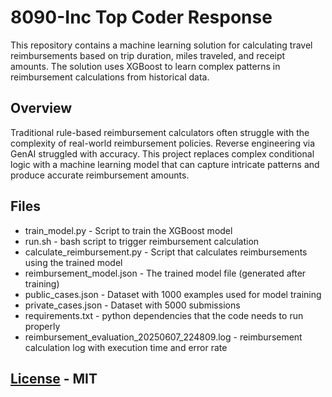 # 8090-Inc Top Coder Response

This repository contains a machine learning solution for calculating travel reimbursements based on trip duration, miles traveled, and receipt amounts. The solution uses XGBoost to learn complex patterns in reimbursement calculations from historical data.

## Overview
Traditional rule-based reimbursement calculators often struggle with the complexity of real-world reimbursement policies. Reverse engineering via GenAI struggled with accuracy. This project replaces complex conditional logic with a machine learning model that can capture intricate patterns and produce accurate reimbursement amounts.


## Files
* train_model.py - Script to train the XGBoost model
* run.sh - bash script to trigger reimbursement calculation 
* calculate_reimbursement.py -  Script that calculates reimbursements using the trained model
* reimbursement_model.json - The trained model file (generated after training)
* public_cases.json - Dataset with 1000 examples used for model training
* private_cases.json - Dataset with 5000 submissions
* requirements.txt - python dependencies that the code needs to run properly
* reimbursement_evaluation_20250607_224809.log - reimbursement calculation log with execution time and error rate

## [License](LICENSE.md) - MIT
